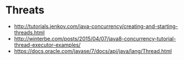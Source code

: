 # Threats
- http://tutorials.jenkov.com/java-concurrency/creating-and-starting-threads.html
- http://winterbe.com/posts/2015/04/07/java8-concurrency-tutorial-thread-executor-examples/
- https://docs.oracle.com/javase/7/docs/api/java/lang/Thread.html
